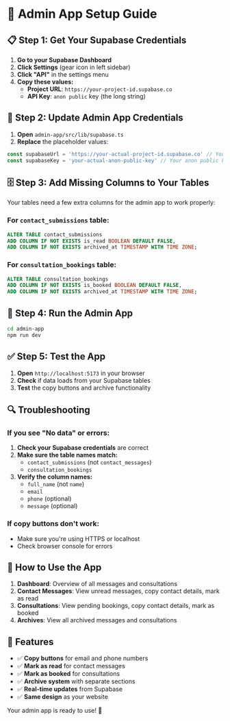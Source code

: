 # 🚀 Admin App Setup Guide

## 📋 **Step 1: Get Your Supabase Credentials**

1. **Go to your Supabase Dashboard**
2. **Click Settings** (gear icon in left sidebar)
3. **Click "API"** in the settings menu
4. **Copy these values:**
   - **Project URL**: `https://your-project-id.supabase.co`
   - **API Key**: `anon public` key (the long string)

## 🔧 **Step 2: Update Admin App Credentials**

1. **Open** `admin-app/src/lib/supabase.ts`
2. **Replace** the placeholder values:

```typescript
const supabaseUrl = 'https://your-actual-project-id.supabase.co' // Your Project URL
const supabaseKey = 'your-actual-anon-public-key' // Your anon public key
```

## 🗄️ **Step 3: Add Missing Columns to Your Tables**

Your tables need a few extra columns for the admin app to work properly:

### **For `contact_submissions` table:**
```sql
ALTER TABLE contact_submissions 
ADD COLUMN IF NOT EXISTS is_read BOOLEAN DEFAULT FALSE,
ADD COLUMN IF NOT EXISTS archived_at TIMESTAMP WITH TIME ZONE;
```

### **For `consultation_bookings` table:**
```sql
ALTER TABLE consultation_bookings 
ADD COLUMN IF NOT EXISTS is_booked BOOLEAN DEFAULT FALSE,
ADD COLUMN IF NOT EXISTS archived_at TIMESTAMP WITH TIME ZONE;
```

## 🚀 **Step 4: Run the Admin App**

```bash
cd admin-app
npm run dev
```

## ✅ **Step 5: Test the App**

1. **Open** `http://localhost:5173` in your browser
2. **Check** if data loads from your Supabase tables
3. **Test** the copy buttons and archive functionality

## 🔍 **Troubleshooting**

### **If you see "No data" or errors:**

1. **Check your Supabase credentials** are correct
2. **Make sure the table names match:**
   - `contact_submissions` (not `contact_messages`)
   - `consultation_bookings`
3. **Verify the column names:**
   - `full_name` (not `name`)
   - `email`
   - `phone` (optional)
   - `message` (optional)

### **If copy buttons don't work:**
- Make sure you're using HTTPS or localhost
- Check browser console for errors

## 📱 **How to Use the App**

1. **Dashboard**: Overview of all messages and consultations
2. **Contact Messages**: View unread messages, copy contact details, mark as read
3. **Consultations**: View pending bookings, copy contact details, mark as booked
4. **Archives**: View all archived messages and consultations

## 🎯 **Features**

- ✅ **Copy buttons** for email and phone numbers
- ✅ **Mark as read** for contact messages
- ✅ **Mark as booked** for consultations
- ✅ **Archive system** with separate sections
- ✅ **Real-time updates** from Supabase
- ✅ **Same design** as your website

Your admin app is ready to use! 🚀
